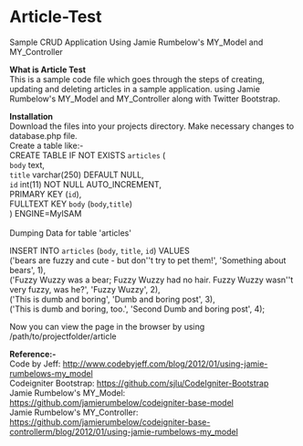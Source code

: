 Article-Test
============

Sample CRUD Application Using Jamie Rumbelow's MY_Model and MY_Controller

<b>What is Article Test</b><br>
This is a sample code file which goes through the steps of creating, updating and deleting articles in a sample application.
using Jamie Rumbelow's MY_Model and MY_Controller along with Twitter Bootstrap.

<b>Installation</b><br>
Download the files into your projects directory. Make necessary changes to database.php file.<br>
Create a table like:-<br>
CREATE TABLE IF NOT EXISTS `articles` (<br>
 `body` text,<br>
 `title` varchar(250) DEFAULT NULL,<br>
 `id` int(11) NOT NULL AUTO_INCREMENT,<br>
 PRIMARY KEY (`id`),<br>
 FULLTEXT KEY `body` (`body`,`title`)<br>
) ENGINE=MyISAM <br>
<br>
Dumping Data for table 'articles'<br>


INSERT INTO `articles` (`body`, `title`, `id`) VALUES<br>
 ('bears are fuzzy and cute - but don''t try to pet them!', 'Something about bears', 1),<br>
 ('Fuzzy Wuzzy was a bear; Fuzzy Wuzzy had no hair. Fuzzy Wuzzy wasn''t very fuzzy, was he?', 'Fuzzy Wuzzy', 2),<br>
 ('This is dumb and boring', 'Dumb and boring post', 3),<br>
 ('This is dumb and boring, too.', 'Second Dumb and boring post', 4);<br>
 
 Now you can view the page in the browser by using /path/to/projectfolder/article<br>
 
 <b>Reference:-</b><br>
 Code by Jeff: http://www.codebyjeff.com/blog/2012/01/using-jamie-rumbelows-my_model<br>
 Codeigniter Bootstrap: https://github.com/sjlu/CodeIgniter-Bootstrap<br>
 Jamie Rumbelow's MY_Model: https://github.com/jamierumbelow/codeigniter-base-model<br>
Jamie Rumbelow's MY_Controller: https://github.com/jamierumbelow/codeigniter-base-controllerm/blog/2012/01/using-jamie-rumbelows-my_model<br>
 
